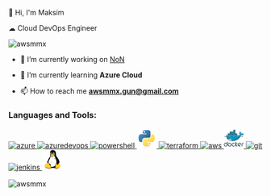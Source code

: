 👋 Hi, I'm Maksim

☁ Cloud DevOps Engineer

<p align="left"> <img src="https://komarev.com/ghpvc/?username=awsmmx&label=Profile%20views&color=0e75b6&style=flat" alt="awsmmx" /> </p>

- 🔭 I’m currently working on [NoN](https://www.error.com/)

- 🌱 I’m currently learning **Azure Cloud**

- 📫 How to reach me **awsmmx.gun@gmail.com**


<h3 align="left">Languages and Tools:</h3>
<p align="left"> 
 
<a href="https://azure.microsoft.com/en-in/" target="_blank" rel="noreferrer"> <img src="https://www.vectorlogo.zone/logos/microsoft_azure/microsoft_azure-icon.svg" alt="azure" width="40" height="40"/> </a> 
<a href="https://azure.microsoft.com/en-us/products/devops/" target="_blank" rel="noreferrer"> <img src="https://www.freelogovectors.net/wp-content/uploads/2022/03/azure_devops_logo_freelogovectors.net_.png" alt="azuredevops" width="40" height="40"/> </a> 
<a href="https://docs.microsoft.com/en-us/powershell/" target="_blank" rel="noreferrer"> <img src="https://upload.wikimedia.org/wikipedia/commons/a/af/PowerShell_Core_6.0_icon.png" alt="powershell" width="40" height="40"/> </a>
<a href="https://www.python.org" target="_blank" rel="noreferrer"> <img src="https://raw.githubusercontent.com/devicons/devicon/master/icons/python/python-original.svg" alt="python" width="40" height="40"/> 
<a href="https://www.terraform.io/" target="_blank" rel="noreferrer"> <img src="https://www.freelogovectors.net/wp-content/uploads/2022/01/terra-form-logo-freelogovectors.net_.png" alt="terraform" width="40" height="40"/> </a>
<a href="https://aws.amazon.com" target="_blank" rel="noreferrer"> <img src="https://www.itsec.ru/hubfs/ISR/AWS.png" alt="aws" width="40" height="40"/> </a>
<a href="https://www.docker.com/" target="_blank" rel="noreferrer"> <img src="https://raw.githubusercontent.com/devicons/devicon/master/icons/docker/docker-original-wordmark.svg" alt="docker" width="40" height="40"/> </a> 
<a href="https://git-scm.com/" target="_blank" rel="noreferrer"> <img src="https://www.vectorlogo.zone/logos/git-scm/git-scm-icon.svg" alt="git" width="40" height="40"/> </a> <a href="https://www.jenkins.io" target="_blank" rel="noreferrer"> <img src="https://www.vectorlogo.zone/logos/jenkins/jenkins-icon.svg" alt="jenkins" width="40" height="40"/> </a> 
<a href="https://www.linux.org/" target="_blank" rel="noreferrer"> <img src="https://raw.githubusercontent.com/devicons/devicon/master/icons/linux/linux-original.svg" alt="linux" width="40" height="40"/> </a> 
</a> 
</p>

<p><img align="center" src="https://github-readme-stats.vercel.app/api/top-langs?username=awsmmx&show_icons=true&locale=en&layout=compact" alt="awsmmx" /></p>

